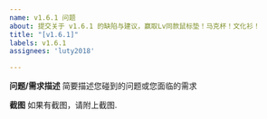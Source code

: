 ```yaml
---
name: v1.6.1 问题
about: 提交关于 v1.6.1 的缺陷与建议，赢取Lv同款鼠标垫！马克杯！文化衫！
title: "[v1.6.1]"
labels: v1.6.1
assignees: 'luty2018'

---
```

**问题/需求描述**
简要描述您碰到的问题或您面临的需求

**截图**
如果有截图，请附上截图.
